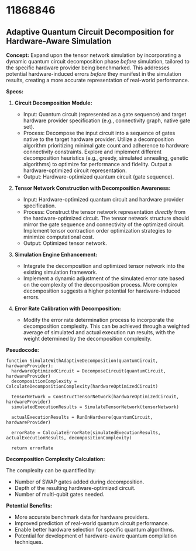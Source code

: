 # 11868846

## Adaptive Quantum Circuit Decomposition for Hardware-Aware Simulation

**Concept:** Expand upon the tensor network simulation by incorporating a dynamic quantum circuit decomposition phase *before* simulation, tailored to the specific hardware provider being benchmarked. This addresses potential hardware-induced errors *before* they manifest in the simulation results, creating a more accurate representation of real-world performance.

**Specs:**

1.  **Circuit Decomposition Module:**
    *   Input: Quantum circuit (represented as a gate sequence) and target hardware provider specification (e.g., connectivity graph, native gate set).
    *   Process: Decompose the input circuit into a sequence of gates native to the target hardware provider. Utilize a decomposition algorithm prioritizing minimal gate count and adherence to hardware connectivity constraints. Explore and implement different decomposition heuristics (e.g., greedy, simulated annealing, genetic algorithms) to optimize for performance and fidelity.  Output a hardware-optimized circuit representation.
    *   Output: Hardware-optimized quantum circuit (gate sequence).

2.  **Tensor Network Construction with Decomposition Awareness:**
    *   Input: Hardware-optimized quantum circuit and hardware provider specification.
    *   Process: Construct the tensor network representation *directly* from the hardware-optimized circuit.  The tensor network structure should mirror the gate sequence and connectivity of the optimized circuit. Implement tensor contraction order optimization strategies to minimize computational cost.
    *   Output: Optimized tensor network.

3.  **Simulation Engine Enhancement:**
    *   Integrate the decomposition and optimized tensor network into the existing simulation framework.
    *   Implement a dynamic adjustment of the simulated error rate based on the complexity of the decomposition process.  More complex decomposition suggests a higher potential for hardware-induced errors.

4.  **Error Rate Calibration with Decomposition:**
    *   Modify the error rate determination process to incorporate the decomposition complexity.  This can be achieved through a weighted average of simulated and actual execution run results, with the weight determined by the decomposition complexity.

**Pseudocode:**

```
function SimulateWithAdaptiveDecomposition(quantumCircuit, hardwareProvider):
  hardwareOptimizedCircuit = DecomposeCircuit(quantumCircuit, hardwareProvider)
  decompositionComplexity = CalculateDecompositionComplexity(hardwareOptimizedCircuit)

  tensorNetwork = ConstructTensorNetwork(hardwareOptimizedCircuit, hardwareProvider)
  simulatedExecutionResults = SimulateTensorNetwork(tensorNetwork)

  actualExecutionResults = RunOnHardware(quantumCircuit, hardwareProvider)

  errorRate = CalculateErrorRate(simulatedExecutionResults, actualExecutionResults, decompositionComplexity)

  return errorRate
```

**Decomposition Complexity Calculation:**

The complexity can be quantified by:
*   Number of SWAP gates added during decomposition.
*   Depth of the resulting hardware-optimized circuit.
*   Number of multi-qubit gates needed.

**Potential Benefits:**

*   More accurate benchmark data for hardware providers.
*   Improved prediction of real-world quantum circuit performance.
*   Enable better hardware selection for specific quantum algorithms.
*   Potential for development of hardware-aware quantum compilation techniques.